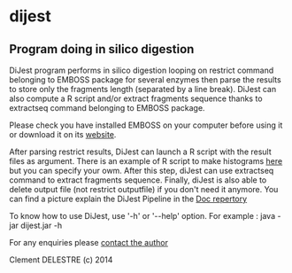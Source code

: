 dijest
======

Program doing in silico digestion
-----------


DiJest program performs in silico digestion looping on restrict command belonging to EMBOSS package for several enzymes then parse the results to store only the fragments length (separated by a line break). DiJest can also compute a R script and/or extract fragments sequence thanks to extractseq command belonging to EMBOSS package. 


Please check you have installed EMBOSS on your computer before using it or download it on its [website](http://emboss.sourceforge.net/).




After parsing restrict results, DiJest can launch a R script with the result files as argument. 
There is an example of R script to make histograms [here](https://github.com/AgResearch/dijest/tree/master/ScriptR)  but you can specify your owm.
After this step, diJest can use extractseq command to extract fragments sequence. Finally, diJest is also
able to delete output file (not restrict outputfile) if you don't need it anymore.
You can find a picture explain the DiJest Pipeline in the [Doc repertory](
https://github.com/AgResearch/dijest/tree/master/Doc)


To know how to use DiJest, use '-h' or '--help' option. For example : java -jar dijest.jar -h

For any enquiries please [contact the author](mailto:cclementddel@gmail.com)

Clement DELESTRE (c) 2014

